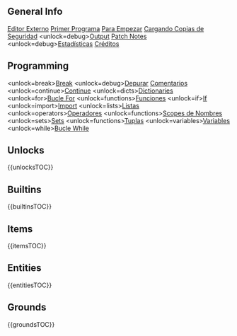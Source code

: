 ## General Info
[Editor Externo](docs/external_editor.md)      [Primer Programa](docs/first_program.md)      [Para Empezar](docs/getting_started.md)      [Cargando Copias de Seguridad](docs/backup.md)      <unlock=debug>[Output](docs/output.md)      </unlock>[Patch Notes](docs/patchnotes.md)      <unlock=debug>[Estadísticas](docs/stats.md)      </unlock>      [Créditos](docs/credits.md)

## Programming
<unlock=break>[Break](docs/scripting/break.md)      </unlock><unlock=debug>[Depurar](docs/scripting/debug.md)      </unlock>[Comentarios](docs/scripting/comments.md)      <unlock=continue>[Continue](docs/scripting/continue.md)      </unlock><unlock=dicts>[Dictionaries](docs/scripting/dicts.md)      </unlock><unlock=for>[Bucle For](docs/scripting/for.md)      </unlock><unlock=functions>[Funciones](docs/scripting/functions.md)      </unlock><unlock=if>[If](docs/scripting/if.md)      </unlock><unlock=import>[Import](docs/scripting/import.md)      </unlock><unlock=lists>[Listas](docs/scripting/lists.md)      </unlock><unlock=operators>[Operadores](docs/scripting/operators.md)      </unlock><unlock=functions>[Scopes de Nombres](docs/scripting/scopes.md)      </unlock><unlock=sets>[Sets](docs/scripting/sets.md)      </unlock><unlock=functions>[Tuplas](docs/scripting/tuples.md)      </unlock><unlock=variables>[Variables](docs/scripting/variables.md)      </unlock><unlock=while>[Bucle While](docs/scripting/while.md)      </unlock>

## Unlocks
{{unlocksTOC}}

## Builtins
{{builtinsTOC}}

## Items
{{itemsTOC}}

## Entities
{{entitiesTOC}}

## Grounds
{{groundsTOC}}